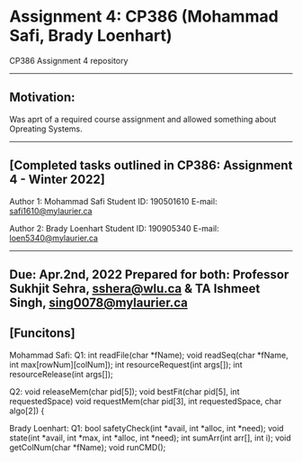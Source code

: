 # Assignment 4: CP386 (Mohammad Safi, Brady Loenhart)
CP386 Assignment 4 repository

------------------------------------------------------------------
Motivation:
------------------------------------------------------------------

Was aprt of a required course assignment and allowed something about 
Opreating Systems.

 ----------------------------------------------------------------
 [Completed tasks outlined in CP386: Assignment 4 - Winter 2022]
 ----------------------------------------------------------------
 Author 1: Mohammad Safi
 Student ID: 190501610
 E-mail: safi1610@mylaurier.ca

 Author 2: Brady Loenhart
 Student ID: 190905340
 E-mail: loen5340@mylaurier.ca
 
 ---------------------------------------------------------------
 Due: Apr.2nd, 2022
 Prepared for both: Professor Sukhjit Sehra, sshera@wlu.ca
 & TA Ishmeet Singh, sing0078@mylaurier.ca
 ----------------------------------------------------------------
 [Funcitons]
 ----------------------------------------------------------------
 Mohammad Safi:
 Q1:
int readFile(char *fName);
void readSeq(char *fName, int max[rowNum][colNum]);
int resourceRequest(int args[]);
int resourceRelease(int args[]);

Q2:
void releaseMem(char pid[5]);
void bestFit(char pid[5], int requestedSpace)
void requestMem(char pid[3], int requestedSpace, char algo[2]) {


Brady Loenhart:
Q1:
bool safetyCheck(int *avail, int *alloc, int *need);
void state(int *avail, int *max, int *alloc, int *need);
int sumArr(int arr[], int i);
void getColNum(char *fName);
void runCMD();
